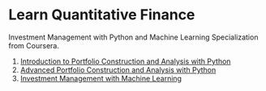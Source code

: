 # Learn Quantitative Finance

Investment Management with Python and Machine Learning Specialization from Coursera.

1. [Introduction to Portfolio Construction and Analysis with Python](01_portfolio_construction_and_analysis/README.md)
2. [Advanced Portfolio Construction and Analysis with Python](02_advanced_portfolio_construction_and_analysis/README.md)
3. [Investment Management with Machine Learning]()

<!-- 1. [Pandas Basics](01_Pandas_Basics.ipynb)
1. [Financial Returns, Volatility and Sharpe Ratio of Stock Price Data](02_Returns_Volatility_Sharpe_Ratio_Stock_Data.ipynb)
2. [Maximum Drawdown](03_Maximum_Drawdown_MDD.ipynb)
3. [Portfolio Statistics and Optimization with PyPortfolioOpt](04_Portfolio_Statistics_Optimization_with_PyPortfolioOpt.ipynb)
4. [Options Basics](05_Options_Basics.ipynb)
5. [Historical Dividend Visualizer](06_Historical_Dividend_Visualizer.ipynb)
6.  -->
